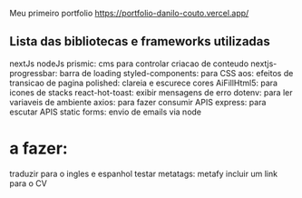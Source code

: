 Meu primeiro portfolio
https://portfolio-danilo-couto.vercel.app/

## Lista das bibliotecas e frameworks utilizadas
nextJs
nodeJs
prismic: cms para controlar criacao de conteudo
nextjs-progressbar: barra de loading
styled-components: para CSS
aos: efeitos de transicao de pagina
polished: clareia e escurece cores
AiFillHtml5: para icones de stacks
react-hot-toast: exibir mensagens de erro
dotenv: para ler variaveis de ambiente
axios: para fazer consumir APIS
express: para escutar APIS
static forms: envio de emails via node

# a fazer:
traduzir para o ingles e espanhol
testar metatags: metafy
incluir um link para o CV
